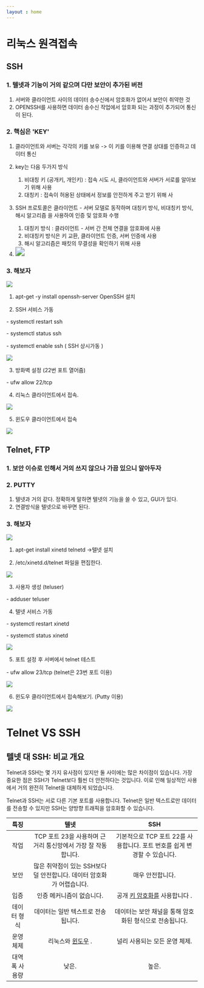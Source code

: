```yaml
---
layout : home
---
```


# 리눅스 원격접속



## SSH

### 1. 텔넷과 기능이 거의 같으며 다만 보안이 추가된 버전

1) 서버와 클라이언트 사이의 데이터 송수신에서 암호화가 없어서 보안이 취약한 것
2) OPENSSH를 사용하면 데이터 송수신 작업에서 암호화 되는 과정이 추가되어 통신이 된다.

### 2. 핵심은 'KEY'

1. 클라이언트와 서버는 각각의 키를 보유 -> 이 키를 이용해 연결 상대를 인증하고 데이터 통신
2. key는 다음 두가지 방식
   1. 비대칭 키 (공개키, 개인키)  : 접속 시도 시, 클라이언트와 서버가 서로를 알아보기 위해 사용
   2. 대칭키 : 접속이 허용된 상태에서 정보를 안전하게 주고 받기 위해 사

3. SSH 프로토콜은 클라이언트 - 서버 모델로 동작하며 대칭키 방식, 비대칭키 방식, 해시 알고리즘
   을 사용하여 인증 및 암호화 수행
   1. 대칭키 방식 : 클라이언트 - 서버 간 전체 연결을 암호화에 사용
   2. 비대칭키 방식은 키 교환, 클라이언트 인증, 서버 인증에 사용
   3. 해시 알고리즘은 패킷의 무결성을 확인하기 위해 사용
4. <img src="https://encrypted-tbn0.gstatic.com/images?q=tbn:ANd9GcQngWuWiMbLLmKtrnLAqWLSV_GNMrDbZrf8Gsw0F_FTdbN-uXBBwZ-7ZtEpcUCFAQYvIw&usqp=CAU" style="zoom:150%;" />



### 3. 해보자

![](https://img1.daumcdn.net/thumb/R1280x0/?scode=mtistory2&fname=https%3A%2F%2Ft1.daumcdn.net%2Fcfile%2Ftistory%2F99E503445B41AE7032)

1. apt-get -y install openssh-server OpenSSH 설치



2. SSH 서비스 가동



\- systemctl restart ssh

\- systemctl status ssh

\- systemctl enable ssh ( SSH 상시가동 )



![](https://img1.daumcdn.net/thumb/R1280x0/?scode=mtistory2&fname=https%3A%2F%2Ft1.daumcdn.net%2Fcfile%2Ftistory%2F9915A9445B41B0E618)

3. 방화벽 설정 (22번 포트 열어줌)





\- ufw allow 22/tcp



4. 리눅스 클라이언트에서 접속.

![](https://img1.daumcdn.net/thumb/R1280x0/?scode=mtistory2&fname=https%3A%2F%2Ft1.daumcdn.net%2Fcfile%2Ftistory%2F992844375B41B1FD07)

5. 윈도우 클라이언트에서 접속



![](https://img1.daumcdn.net/thumb/R1280x0/?scode=mtistory2&fname=https%3A%2F%2Ft1.daumcdn.net%2Fcfile%2Ftistory%2F992EB03F5B41B2BD05)



## Telnet, FTP

### 1. 보안 이슈로 인해서 거의 쓰지 않으나 가끔 있으니 알아두자

### 2. PUTTY 

1. 텔넷과 거의 같다. 정확하게 말하면 텔넷의 기능을 쓸 수 있고, GUI가 있다.
2. 연결방식을 텔넷으로 바꾸면 된다.



### 3. 해보자

![](https://img1.daumcdn.net/thumb/R1280x0/?scode=mtistory2&fname=https%3A%2F%2Ft1.daumcdn.net%2Fcfile%2Ftistory%2F99E5F2485B3EF8C010)

1. apt-get install xinetd telnetd ->텔넷 설치



2. /etc/xinetd.d/telnet 파일을 편집한다.

![](https://img1.daumcdn.net/thumb/R1280x0/?scode=mtistory2&fname=https%3A%2F%2Ft1.daumcdn.net%2Fcfile%2Ftistory%2F99576F3C5B3EF9DC21)

3. 사용자 생성 (teluser)



\- adduser teluser



4. 텔넷 서비스 가동



\- systemctl restart xinetd

\- systemctl status xinetd



![](https://img1.daumcdn.net/thumb/R1280x0/?scode=mtistory2&fname=https%3A%2F%2Ft1.daumcdn.net%2Fcfile%2Ftistory%2F99633B3A5B3EFB9419)

5. 포트 설정 후 서버에서 telnet 테스트



\- ufw allow 23/tcp (telnet은 23번 포트 이용)

![](https://img1.daumcdn.net/thumb/R1280x0/?scode=mtistory2&fname=https%3A%2F%2Ft1.daumcdn.net%2Fcfile%2Ftistory%2F993AB43A5B3EFCB02A)

6. 윈도우 클라이언트에서 접속해보기. (Putty 이용)

![](https://img1.daumcdn.net/thumb/R1280x0/?scode=mtistory2&fname=https%3A%2F%2Ft1.daumcdn.net%2Fcfile%2Ftistory%2F99EA75475B3F0F8D34)



# Telnet VS SSH 

## 텔넷 대 SSH: 비교 개요

Telnet과 SSH는 몇 가지 유사점이 있지만 둘 사이에는 많은 차이점이 있습니다. 가장 중요한 점은 SSH가 Telnet보다 훨씬 더 안전하다는 것입니다. 이로 인해 일상적인 사용에서 거의 완전히 Telnet을 대체하게 되었습니다.

Telnet과 SSH는 서로 다른 기본 포트를 사용합니다. Telnet은 일반 텍스트로만 데이터를 전송할 수 있지만 SSH는 양방향 트래픽을 암호화할 수 있습니다.

|   **특징**    |                           **텔넷**                           |                           **SSH**                            |
| :-----------: | :----------------------------------------------------------: | :----------------------------------------------------------: |
|     작업      | TCP 포트 23을 사용하며 근거리 통신망에서 가장 잘 작동합니다. | 기본적으로 TCP 포트 22를 사용합니다. 포트 번호를 쉽게 변경할 수 있습니다. |
|     보안      | 많은 취약점이 있는 SSH보다 덜 안전합니다. 데이터 암호화가 어렵습니다. |                       매우 안전합니다.                       |
|     입증      |                  인증 메커니즘이 없습니다.                   | 공개 [키 암호화를](https://phoenixnap.com/blog/key-management) 사용합니다 . |
|  데이터 형식  |              데이터는 일반 텍스트로 전송됩니다.              |   데이터는 보안 채널을 통해 암호화된 형식으로 전송됩니다.    |
|   운영체제    | 리눅스와 [윈도우](https://phoenixnap.com/kb/telnet-windows) . |                널리 사용되는 모든 운영 체제.                 |
| 대역폭 사용량 |                            낮은.                             |                            높은.                             |